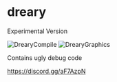 # dreary
Experimental Version

![DrearyCompile](https://github.com/ryelow90210/dreary/workflows/DrearyCompile/badge.svg)
![DrearyGraphics](https://github.com/ryelow90210/dreary/workflows/DrearyGraphics/badge.svg)

Contains ugly debug code

https://discord.gg/aF7AzpN
